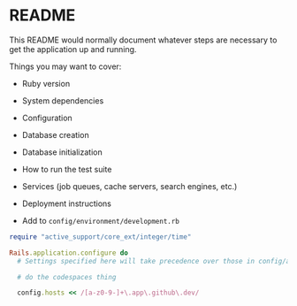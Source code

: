 # README

This README would normally document whatever steps are necessary to get the
application up and running.

Things you may want to cover:

* Ruby version

* System dependencies

* Configuration

* Database creation

* Database initialization

* How to run the test suite

* Services (job queues, cache servers, search engines, etc.)

* Deployment instructions

* Add to `config/environment/development.rb`
```ruby
require "active_support/core_ext/integer/time"

Rails.application.configure do
  # Settings specified here will take precedence over those in config/application.rb.

  # do the codespaces thing

  config.hosts << /[a-z0-9-]+\.app\.github\.dev/

```
